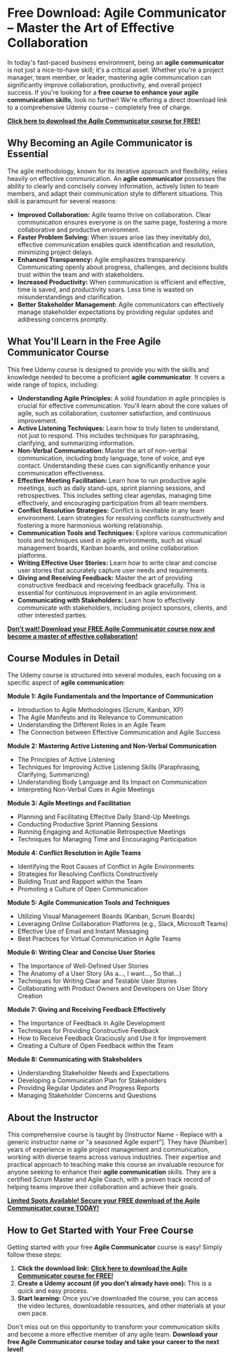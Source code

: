# Free Download: Agile Communicator – Master the Art of Effective Collaboration

In today's fast-paced business environment, being an **agile communicator** is not just a nice-to-have skill; it's a critical asset. Whether you're a project manager, team member, or leader, mastering agile communication can significantly improve collaboration, productivity, and overall project success. If you're looking for a **free course to enhance your agile communication skills**, look no further! We're offering a direct download link to a comprehensive Udemy course – completely free of charge.

[**Click here to download the Agile Communicator course for FREE!**](https://udemywork.com/agile-communicator)

## Why Becoming an Agile Communicator is Essential

The agile methodology, known for its iterative approach and flexibility, relies heavily on effective communication. An **agile communicator** possesses the ability to clearly and concisely convey information, actively listen to team members, and adapt their communication style to different situations. This skill is paramount for several reasons:

*   **Improved Collaboration:** Agile teams thrive on collaboration. Clear communication ensures everyone is on the same page, fostering a more collaborative and productive environment.
*   **Faster Problem Solving:** When issues arise (as they inevitably do), effective communication enables quick identification and resolution, minimizing project delays.
*   **Enhanced Transparency:** Agile emphasizes transparency. Communicating openly about progress, challenges, and decisions builds trust within the team and with stakeholders.
*   **Increased Productivity:** When communication is efficient and effective, time is saved, and productivity soars. Less time is wasted on misunderstandings and clarification.
*   **Better Stakeholder Management:** Agile communicators can effectively manage stakeholder expectations by providing regular updates and addressing concerns promptly.

## What You'll Learn in the Free Agile Communicator Course

This free Udemy course is designed to provide you with the skills and knowledge needed to become a proficient **agile communicator**. It covers a wide range of topics, including:

*   **Understanding Agile Principles:** A solid foundation in agile principles is crucial for effective communication. You'll learn about the core values of agile, such as collaboration, customer satisfaction, and continuous improvement.
*   **Active Listening Techniques:**  Learn how to truly listen to understand, not just to respond. This includes techniques for paraphrasing, clarifying, and summarizing information.
*   **Non-Verbal Communication:**  Master the art of non-verbal communication, including body language, tone of voice, and eye contact. Understanding these cues can significantly enhance your communication effectiveness.
*   **Effective Meeting Facilitation:**  Learn how to run productive agile meetings, such as daily stand-ups, sprint planning sessions, and retrospectives. This includes setting clear agendas, managing time effectively, and encouraging participation from all team members.
*   **Conflict Resolution Strategies:**  Conflict is inevitable in any team environment. Learn strategies for resolving conflicts constructively and fostering a more harmonious working relationship.
*   **Communication Tools and Techniques:**  Explore various communication tools and techniques used in agile environments, such as visual management boards, Kanban boards, and online collaboration platforms.
*   **Writing Effective User Stories:** Learn how to write clear and concise user stories that accurately capture user needs and requirements.
*   **Giving and Receiving Feedback:** Master the art of providing constructive feedback and receiving feedback gracefully. This is essential for continuous improvement in an agile environment.
*   **Communicating with Stakeholders:** Learn how to effectively communicate with stakeholders, including project sponsors, clients, and other interested parties.

[**Don't wait! Download your FREE Agile Communicator course now and become a master of effective collaboration!**](https://udemywork.com/agile-communicator)

## Course Modules in Detail

The Udemy course is structured into several modules, each focusing on a specific aspect of **agile communication**:

**Module 1: Agile Fundamentals and the Importance of Communication**

*   Introduction to Agile Methodologies (Scrum, Kanban, XP)
*   The Agile Manifesto and its Relevance to Communication
*   Understanding the Different Roles in an Agile Team
*   The Connection between Effective Communication and Agile Success

**Module 2: Mastering Active Listening and Non-Verbal Communication**

*   The Principles of Active Listening
*   Techniques for Improving Active Listening Skills (Paraphrasing, Clarifying, Summarizing)
*   Understanding Body Language and Its Impact on Communication
*   Interpreting Non-Verbal Cues in Agile Meetings

**Module 3: Agile Meetings and Facilitation**

*   Planning and Facilitating Effective Daily Stand-Up Meetings
*   Conducting Productive Sprint Planning Sessions
*   Running Engaging and Actionable Retrospective Meetings
*   Techniques for Managing Time and Encouraging Participation

**Module 4: Conflict Resolution in Agile Teams**

*   Identifying the Root Causes of Conflict in Agile Environments
*   Strategies for Resolving Conflicts Constructively
*   Building Trust and Rapport within the Team
*   Promoting a Culture of Open Communication

**Module 5: Agile Communication Tools and Techniques**

*   Utilizing Visual Management Boards (Kanban, Scrum Boards)
*   Leveraging Online Collaboration Platforms (e.g., Slack, Microsoft Teams)
*   Effective Use of Email and Instant Messaging
*   Best Practices for Virtual Communication in Agile Teams

**Module 6: Writing Clear and Concise User Stories**

*   The Importance of Well-Defined User Stories
*   The Anatomy of a User Story (As a…, I want…, So that…)
*   Techniques for Writing Clear and Testable User Stories
*   Collaborating with Product Owners and Developers on User Story Creation

**Module 7: Giving and Receiving Feedback Effectively**

*   The Importance of Feedback in Agile Development
*   Techniques for Providing Constructive Feedback
*   How to Receive Feedback Graciously and Use it for Improvement
*   Creating a Culture of Open Feedback within the Team

**Module 8: Communicating with Stakeholders**

*   Understanding Stakeholder Needs and Expectations
*   Developing a Communication Plan for Stakeholders
*   Providing Regular Updates and Progress Reports
*   Managing Stakeholder Concerns and Questions

## About the Instructor

This comprehensive course is taught by [Instructor Name - Replace with a generic instructor name or "a seasoned Agile expert"]. They have [Number] years of experience in agile project management and communication, working with diverse teams across various industries. Their expertise and practical approach to teaching make this course an invaluable resource for anyone seeking to enhance their **agile communication** skills. They are a certified Scrum Master and Agile Coach, with a proven track record of helping teams improve their collaboration and achieve their goals.

[**Limited Spots Available! Secure your FREE download of the Agile Communicator course TODAY!**](https://udemywork.com/agile-communicator)

## How to Get Started with Your Free Course

Getting started with your free **Agile Communicator** course is easy! Simply follow these steps:

1.  **Click the download link:** [**Click here to download the Agile Communicator course for FREE!**](https://udemywork.com/agile-communicator)
2.  **Create a Udemy account (if you don't already have one):** This is a quick and easy process.
3.  **Start learning:** Once you've downloaded the course, you can access the video lectures, downloadable resources, and other materials at your own pace.

Don't miss out on this opportunity to transform your communication skills and become a more effective member of any agile team. **Download your free Agile Communicator course today and take your career to the next level!**
